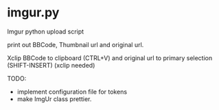 imgur.py
========

Imgur python upload script

print out BBCode, Thumbnail url and original url.

Xclip BBCode to clipboard (CTRL+V) and original url to primary selection (SHIFT-INSERT) (xclip needed)


TODO:

- implement configuration file for tokens
- make ImgUr class prettier.
